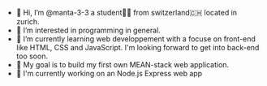- 👋 Hi, I’m @manta-3-3 a student👨‍🎓 from switzerland🇨🇭 located in zurich.
- 👀 I’m interested in programming in general.
- 🌱 I’m currently learning web developpement with a focuse on front-end like HTML, CSS and JavaScript. I'm looking forward to get into back-end too soon.
- 🥅 My goal is to build my first own MEAN-stack web application.
- 👷 I'm currently working on an Node.js Express web app

<!---
manta-3-3/manta-3-3 is a ✨ special ✨ repository because its `README.md` (this file) appears on your GitHub profile.
You can click the Preview link to take a look at your changes.
--->
